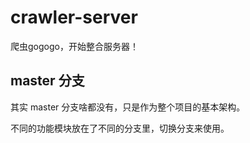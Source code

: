 # crawler-server
爬虫gogogo，开始整合服务器！

## master 分支

其实 master 分支啥都没有，只是作为整个项目的基本架构。

不同的功能模块放在了不同的分支里，切换分支来使用。